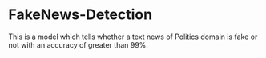 # FakeNews-Detection
This is a model which tells whether a text news of Politics domain is fake or not with an accuracy of greater than 99%.

